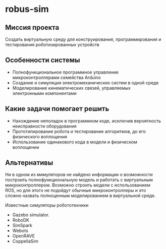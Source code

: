 # robus-sim

## Миссия проекта
Создать виртуальную среду для конструирования, программирования и тестирования роботизированных устройств

## Особенности системы
- Полнофункциональное программное управление микроконтроллерами семейства Arduino
- Создание и симуляция электромеханических систем в одной среде
- Моделирование кинематических связей, управляемых электронными компонентами

## Какие задачи помогает решить
- Нахождение неполадок в программном коде, исключив вероятность неисправности оборудования
- Прототипирование робота и тестирование алгоритмов, до его физического воплощения
- Использование одинакового кода в модели и физическом воплощении

## Альтернативы
Ни в одном из мимуляторов не найдено информации о возможности построить полнофункциональную модель и работать с виртуальным микроконтроллером. 
Возможно строить модели с использованием ROS, но для этого не подойдут обычные микроконтроллеры и это сложно назвать полноценным моделированием в виртуальной среде. 

Известные симуляторы робототехники
- Gazebo simulator. 
- RoboDK
- SimSpark
- Webots
- OpenRAVE
- CoppeliaSim

